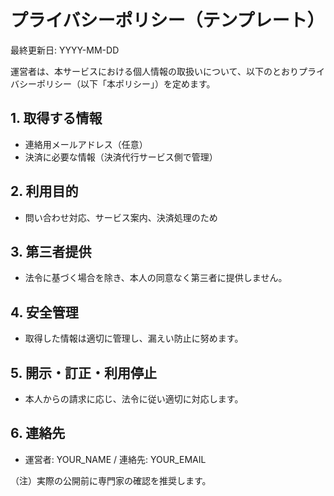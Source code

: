 # プライバシーポリシー（テンプレート）

最終更新日: YYYY-MM-DD

運営者は、本サービスにおける個人情報の取扱いについて、以下のとおりプライバシーポリシー（以下「本ポリシー」）を定めます。

## 1. 取得する情報
- 連絡用メールアドレス（任意）
- 決済に必要な情報（決済代行サービス側で管理）

## 2. 利用目的
- 問い合わせ対応、サービス案内、決済処理のため

## 3. 第三者提供
- 法令に基づく場合を除き、本人の同意なく第三者に提供しません。

## 4. 安全管理
- 取得した情報は適切に管理し、漏えい防止に努めます。

## 5. 開示・訂正・利用停止
- 本人からの請求に応じ、法令に従い適切に対応します。

## 6. 連絡先
- 運営者: YOUR_NAME / 連絡先: YOUR_EMAIL

（注）実際の公開前に専門家の確認を推奨します。

